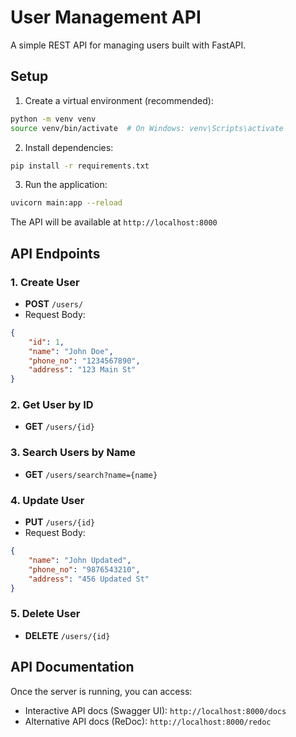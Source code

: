 # User Management API

A simple REST API for managing users built with FastAPI.

## Setup

1. Create a virtual environment (recommended):
```bash
python -m venv venv
source venv/bin/activate  # On Windows: venv\Scripts\activate
```

2. Install dependencies:
```bash
pip install -r requirements.txt
```

3. Run the application:
```bash
uvicorn main:app --reload
```

The API will be available at `http://localhost:8000`

## API Endpoints

### 1. Create User
- **POST** `/users/`
- Request Body:
```json
{
    "id": 1,
    "name": "John Doe",
    "phone_no": "1234567890",
    "address": "123 Main St"
}
```

### 2. Get User by ID
- **GET** `/users/{id}`

### 3. Search Users by Name
- **GET** `/users/search?name={name}`

### 4. Update User
- **PUT** `/users/{id}`
- Request Body:
```json
{
    "name": "John Updated",
    "phone_no": "9876543210",
    "address": "456 Updated St"
}
```

### 5. Delete User
- **DELETE** `/users/{id}`

## API Documentation

Once the server is running, you can access:
- Interactive API docs (Swagger UI): `http://localhost:8000/docs`
- Alternative API docs (ReDoc): `http://localhost:8000/redoc` 
